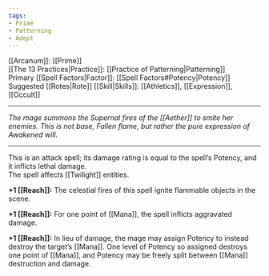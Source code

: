 ```yaml
---
tags:
- Prime
- Patterning
- Adept
---
```


[[Arcanum]]: [[Prime]]\
[[The 13 Practices|Practice]]: [[Practice of Patterning|Patterning]]\
Primary [[Spell Factors|Factor]]: [[Spell Factors#Potency|Potency]]\
Suggested [[Rotes|Rote]] [[Skill|Skills]]: [[Athletics]], [[Expression]], [[Occult]]

---

_The mage summons the Supernal fires of the [[Aether]] to smite her enemies. This is not base, Fallen flame, but rather the pure expression of Awakened will._

---

This is an attack spell; its damage rating is equal to the spell’s Potency, and it inflicts lethal damage.\
The spell affects [[Twilight]] entities.

**+1 [[Reach]]:** The celestial fires of this spell ignite flammable objects in the scene.

**+1 [[Reach]]:** For one point of [[Mana]], the spell inflicts aggravated damage.

**+1 [[Reach]]:** In lieu of damage, the mage may assign Potency to instead destroy the target’s [[Mana]]. One level of Potency so assigned destroys one point of [[Mana]], and Potency may be freely split between [[Mana]] destruction and damage.